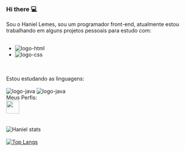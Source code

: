 ### Hi there :computer:

Sou o Haniel Lemes, sou um programador front-end, atualmente estou trabalhando em alguns projetos pessoais para estudo com:
<br>
<br>
- <img src="https://img.shields.io/badge/HTML-239120?style=for-the-badge&logo=html5&logoColor=white" alt="logo-html"/>
- <img src="https://img.shields.io/badge/CSS-239120?&style=for-the-badge&logo=css3&logoColor=white" alt="logo-css"/>
<br>
<br>
Estou estudando as linguagens:
<br>
<br>
<img src="https://img.shields.io/badge/JavaScript-323330?style=for-the-badge&logo=javascript&logoColor=F7DF1E" alt="logo-java">
<img src="https://img.shields.io/badge/React-20232A?style=for-the-badge&logo=react&logoColor=61DAFB" alt="logo-java"/>
<br>
Meus Perfis:
<br>
<a href="https://www.linkedin.com/in/haniel-lemes-zangirolami-621a58207/" target="_blank"> <img src="https://t.ctcdn.com.br/09Y6BbLFxNn7XGCYRGzEI0p0oy8=/400x400/smart/filters:format(webp)/i490027.jpeg" height="35px"> <a/>
<br>
<br>


![Haniel stats](https://github-readme-stats.vercel.app/api?username=Hanielss&show_icons=true&theme=transparent)
<br>
<br>
[![Top Langs](https://github-readme-stats.vercel.app/api/top-langs/?username=hanielss&layout=donut-vertical)](https://github.com/anuraghazra/github-readme-stats)



